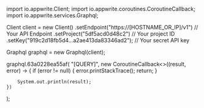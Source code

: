 import io.appwrite.Client;
import io.appwrite.coroutines.CoroutineCallback;
import io.appwrite.services.Graphql;

Client client = new Client()
    .setEndpoint("https://[HOSTNAME_OR_IP]/v1") // Your API Endpoint
    .setProject("5df5acd0d48c2") // Your project ID
    .setKey("919c2d18fb5d4...a2ae413da83346ad2"); // Your secret API key

Graphql graphql = new Graphql(client);

graphql.63a0228ea55af(
    "[QUERY]",
    new CoroutineCallback<>((result, error) -> {
        if (error != null) {
            error.printStackTrace();
            return;
        }

        System.out.println(result);
    })
);
